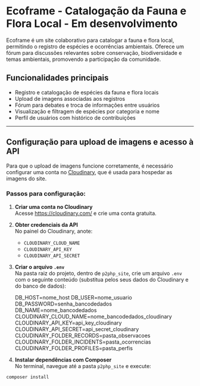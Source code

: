 # Ecoframe - Catalogação da Fauna e Flora Local - Em desenvolvimento

Ecoframe é um site colaborativo para catalogar a fauna e flora local, permitindo o registro de espécies e ocorrências ambientais. Oferece um fórum para discussões relevantes sobre conservação, biodiversidade e temas ambientais, promovendo a participação da comunidade.

## Funcionalidades principais

- Registro e catalogação de espécies da fauna e flora locais
- Upload de imagens associadas aos registros
- Fórum para debates e troca de informações entre usuários
- Visualização e filtragem de espécies por categoria e nome
- Perfil de usuários com histórico de contribuições

---

## Configuração para upload de imagens e acesso à API

Para que o upload de imagens funcione corretamente, é necessário configurar uma conta no [Cloudinary](https://cloudinary.com/), que é usada para hospedar as imagens do site.

### Passos para configuração:

1. **Criar uma conta no Cloudinary**  
   Acesse https://cloudinary.com/ e crie uma conta gratuita.

2. **Obter credenciais da API**  
   No painel do Cloudinary, anote:
   - `CLOUDINARY_CLOUD_NAME`  
   - `CLOUDINARY_API_KEY`  
   - `CLOUDINARY_API_SECRET`

3. **Criar o arquivo `.env`**  
   Na pasta raiz do projeto, dentro de `p2php_site`, crie um arquivo `.env` com o seguinte conteúdo (substitua pelos seus dados do Cloudinary e do banco de dados):
   
     DB_HOST=nome_host
     DB_USER=nome_usuario
     DB_PASSWORD=senha_bancodedados
     DB_NAME=nome_bancodedados
     CLOUDINARY_CLOUD_NAME=nome_bancodedados_cloudinary
     CLOUDINARY_API_KEY=api_key_cloudinary
     CLOUDINARY_API_SECRET=api_secret_cloudinary
     CLOUDINARY_FOLDER_RECORDS=pasta_observacoes
     CLOUDINARY_FOLDER_INCIDENTS=pasta_ocorrencias
     CLOUDINARY_FOLDER_PROFILES=pasta_perfis

4. **Instalar dependências com Composer**  
No terminal, navegue até a pasta `p2php_site` e execute:

```bash
composer install





